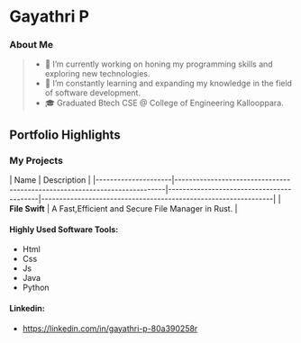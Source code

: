 # Gayathri P

### About Me

> - 🔭 I’m currently working on honing my programming skills and exploring new technologies.
> - 🌱 I’m constantly learning and expanding my knowledge in the field of software development.
> - 🎓 Graduated Btech CSE @ College of Engineering Kallooppara.



## Portfolio Highlights

### My Projects

| Name                | Description                                                                                                                                |
|---------------------|---------------------------------------------------------------------------|------------------------------------------|----------------------------------------------------------------|
| **File Swift**  | A Fast,Efficient and Secure File Manager in Rust.                    |



#### Highly Used Software Tools:

- Html
- Css
- Js
- Java
- Python


#### Linkedin:
- https://linkedin.com/in/gayathri-p-80a390258r
